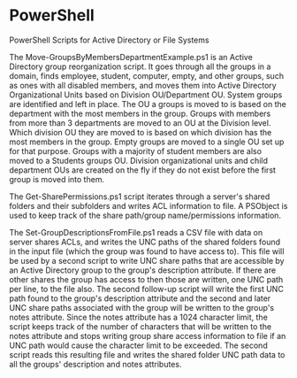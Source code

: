 # PowerShell
PowerShell Scripts for Active Directory or File Systems

The Move-GroupsByMembersDepartmentExample.ps1 is an Active Directory group reorganization script. It goes through all the groups in a domain, finds employee, student, computer, empty, and other groups, such as ones with all disabled members, and moves them into Active Directory Organizational Units based on Division OU/Department OU. System groups are identified and left in place.
The OU a groups is moved to is based on the department with the most members in the group. Groups with members from more than 3 departments are moved to an OU at the Division level. Which division OU they are moved to is based on which division has the most members in the group. Empty groups are moved to a single OU set up for that purpose. Groups with a majority of student members are also moved to a Students groups OU. Division organizational units and child department OUs are created on the fly if they do not exist before the first group is moved into them.

The Get-SharePermissions.ps1 script iterates through a server's shared folders and their subfolders and writes ACL information to file. A PSObject is used to keep track of the share path/group name/permissions information.

The Set-GroupDescriptionsFromFile.ps1 reads a CSV file with data on server shares ACLs, and writes the UNC paths of the shared folders found in the input file (which the group was found to have access to). This file will be used by a second script to write UNC share paths that are accessible by an Active Directory group to the group's description attribute. If there are other shares the group has access to then those are written, one UNC path per line, to the file also. The second follow-up script will write the first UNC path found to the group's description attribute and the second and later UNC share paths associated with the group will be written to the group's notes attribute. Since the notes attribute has a 1024 character limit, the script keeps track of the number of characters that will be written to the notes attribute and stops writing group share access information to file if an UNC path would cause the character limit to be exceeded.
The second script reads this resulting file and writes the shared folder UNC path data to all the groups' description and notes attributes. 
